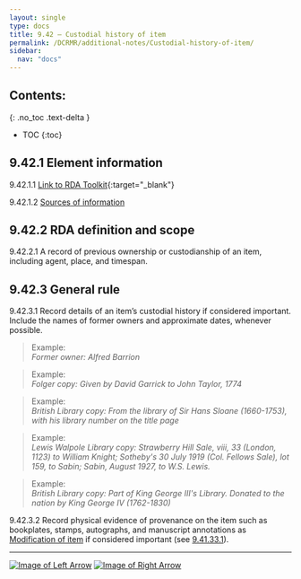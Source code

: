 ```yaml
---
layout: single
type: docs
title: 9.42 — Custodial history of item
permalink: /DCRMR/additional-notes/Custodial-history-of-item/
sidebar:
  nav: "docs"
---
```


## Contents:
{: .no_toc .text-delta }

- TOC
{:toc}

## 9.42.1 Element information

<a name="9.42.1.1">9.42.1.1</a> [Link to RDA Toolkit](https://beta.rdatoolkit.org/Content?externalId=en-US_ala-bacfb41d-9379-3b1c-bf1a-c0cb428b63f4){:target="_blank"}

<a name="9.42.1.2">9.42.1.2</a> [Sources of information](/DCRMR/additional-notes/#9011-sources-of-information)

## 9.42.2 RDA definition and scope

<a name="9.42.2.1">9.42.2.1</a> A record of previous ownership or custodianship of an item, including agent, place, and timespan.

## 9.42.3 General rule

<a name="9.42.3.1">9.42.3.1</a> Record details of an item’s custodial history if considered important. Include the names of former owners and approximate dates, whenever possible.

>Example:  
><CITE>Former owner: Alfred Barrion</CITE>

>Example:  
><CITE>Folger copy: Given by David Garrick to John Taylor, 1774</CITE>

>Example:  
><CITE>British Library copy: From the library of Sir Hans Sloane (1660-1753), with his library number on the title page</CITE>

>Example:  
><CITE>Lewis Walpole Library copy: Strawberry Hill Sale, viii, 33 (London, 1123) to William Knight; Sotheby's 30 July 1919 (Col. Fellows Sale), lot 159, to Sabin; Sabin, August 1927, to W.S. Lewis. </CITE>

>Example:  
><CITE>British Library copy: Part of King George III's Library. Donated to the nation by King George IV (1762-1830)</CITE>

<a name="9.42.3.2">9.42.3.2</a> Record physical evidence of provenance on the item such as bookplates, stamps, autographs, and manuscript annotations as [Modification of item](/DCRMR/additional-notes/Modification-of-item/) if considered important (see [9.41.33.1](/DCRMR/additional-notes/Modification-of-item/#9.41.33.1)).

---

[![Image of Left Arrow](https://rbms-bsc.github.io/DCRMR/assets/pictures/navigation/Arrow_Left.png "9.41 — Modification of item")](/DCRMR/additional-notes/Modification-of-item/) [![Image of Right Arrow](https://rbms-bsc.github.io/DCRMR/assets/pictures/navigation/Arrow_Right.png "9.43 — Note on extent of item")](/DCRMR/additional-notes/Note-on-extent-of-item/)